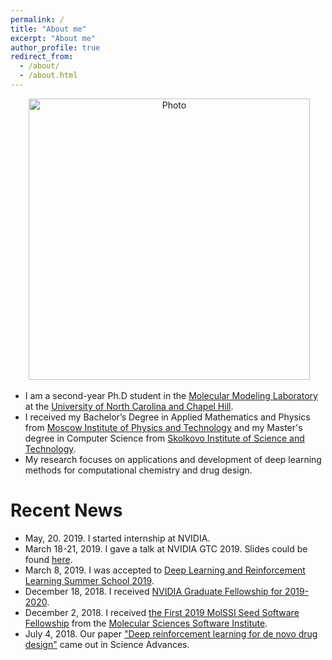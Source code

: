 ```yaml
---
permalink: /
title: "About me"
excerpt: "About me"
author_profile: true
redirect_from: 
  - /about/
  - /about.html
---
```


<p align="center">
  <img src="https://mariewelt.github.io/files/mariewelt_img.jpg?raw=true" alt="Photo" style="width: 450px;"/> 
</p>

* I am a second-year Ph.D student in the [Molecular Modeling Laboratory](http://mml.web.unc.edu) at the [University of North Carolina and Chapel Hill](https://www.unc.edu). 
* I received my Bachelor’s Degree in Applied Mathematics and Physics from [Moscow Institute of Physics and Technology](https://mipt.ru/english/) and my Master's degree in Computer Science from [Skolkovo Institute of Science and Technology](https://www.skoltech.ru/en/). 
*  My research focuses on applications and development of deep learning methods for computational chemistry and drug design.


# Recent News
* May, 20. 2019. I started internship at NVIDIA. 
* March 18-21, 2019. I gave a talk at NVIDIA GTC 2019. Slides could be found [here](https://github.com/Mariewelt/mariewelt.github.io/blob/master/files/GTC_2019_presentation.pdf).
* March 8, 2019. I was accepted to [Deep Learning and Reinforcement Learning Summer School 2019](https://dlrlsummerschool.ca).
* December 18, 2018. I received [NVIDIA Graduate Fellowship for 2019-2020](https://research.nvidia.com/grad_fellowship/2019).
* December 2, 2018. I received [the First 2019 MolSSI Seed Software Fellowship](https://molssi.org/2018/12/02/1520/) from the [Molecular Sciences Software Institute](https://molssi.org/).
* July 4, 2018. Our paper ["Deep reinforcement learning for de novo drug design"](http://advances.sciencemag.org/content/4/7/eaap7885) came out in Science Advances.
